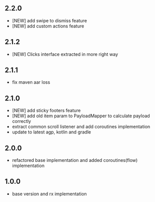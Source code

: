 ## 2.2.0

* [NEW] add swipe to dismiss feature
* [NEW] add custom actions feature

## 2.1.2

* [NEW] Clicks interface extracted in more right way

## 2.1.1

* fix maven aar loss

## 2.1.0

* [NEW] add sticky footers feature
* [NEW] add old item param to PayloadMapper to calculate payload correctly
* extract common scroll listener and add coroutines implementation
* update to latest agp, kotlin and gradle

## 2.0.0

* refactored base implementation and added coroutines(flow) implementation

## 1.0.0

* base version and rx implementation
